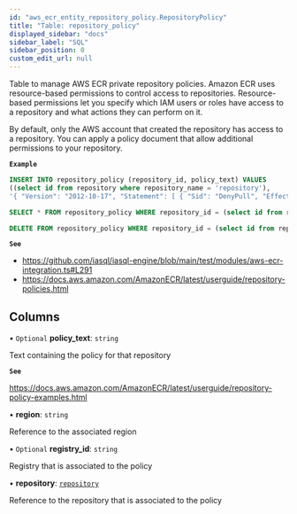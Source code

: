 ```yaml
---
id: "aws_ecr_entity_repository_policy.RepositoryPolicy"
title: "Table: repository_policy"
displayed_sidebar: "docs"
sidebar_label: "SQL"
sidebar_position: 0
custom_edit_url: null
---
```


Table to manage AWS ECR private repository policies. Amazon ECR uses resource-based permissions to control access to repositories.
Resource-based permissions let you specify which IAM users or roles have access to a repository and what actions they can perform on it.

By default, only the AWS account that created the repository has access to a repository.
You can apply a policy document that allow additional permissions to your repository.

**`Example`**

```sql TheButton[Manage policies for an ECR repository]="Manage policies for an ECR repository"
INSERT INTO repository_policy (repository_id, policy_text) VALUES
((select id from repository where repository_name = 'repository'),
'{ "Version": "2012-10-17", "Statement": [ { "Sid": "DenyPull", "Effect": "Deny", "Principal": "*", "Action": [ "ecr:BatchGetImage", "ecr:GetDownloadUrlForLayer" ] } ]}');

SELECT * FROM repository_policy WHERE repository_id = (select id from repository where repository_name = 'repository');

DELETE FROM repository_policy WHERE repository_id = (select id from repository where repository_name = 'repository');
```

**`See`**

 - https://github.com/iasql/iasql-engine/blob/main/test/modules/aws-ecr-integration.ts#L291
 - https://docs.aws.amazon.com/AmazonECR/latest/userguide/repository-policies.html

## Columns

• `Optional` **policy\_text**: `string`

Text containing the policy for that repository

**`See`**

https://docs.aws.amazon.com/AmazonECR/latest/userguide/repository-policy-examples.html

• **region**: `string`

Reference to the associated region

• `Optional` **registry\_id**: `string`

Registry that is associated to the policy

• **repository**: [`repository`](aws_ecr_entity_repository.Repository.md)

Reference to the repository that is associated to the policy
